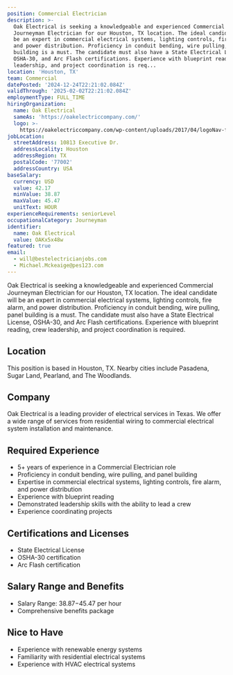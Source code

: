 ```yaml
---
position: Commercial Electrician
description: >-
  Oak Electrical is seeking a knowledgeable and experienced Commercial
  Journeyman Electrician for our Houston, TX location. The ideal candidate will
  be an expert in commercial electrical systems, lighting controls, fire alarm,
  and power distribution. Proficiency in conduit bending, wire pulling, panel
  building is a must. The candidate must also have a State Electrical License,
  OSHA-30, and Arc Flash certifications. Experience with blueprint reading, crew
  leadership, and project coordination is req...
location: 'Houston, TX'
team: Commercial
datePosted: '2024-12-24T22:21:02.084Z'
validThrough: '2025-02-02T22:21:02.084Z'
employmentType: FULL_TIME
hiringOrganization:
  name: Oak Electrical
  sameAs: 'https://oakelectriccompany.com/'
  logo: >-
    https://oakelectriccompany.com/wp-content/uploads/2017/04/logoNav-for-web.png
jobLocation:
  streetAddress: 10813 Executive Dr.
  addressLocality: Houston
  addressRegion: TX
  postalCode: '77002'
  addressCountry: USA
baseSalary:
  currency: USD
  value: 42.17
  minValue: 38.87
  maxValue: 45.47
  unitText: HOUR
experienceRequirements: seniorLevel
occupationalCategory: Journeyman
identifier:
  name: Oak Electrical
  value: OAKx5x48w
featured: true
email:
  - will@bestelectricianjobs.com
  - Michael.Mckeaige@pes123.com
---
```




Oak Electrical is seeking a knowledgeable and experienced Commercial Journeyman Electrician for our Houston, TX location. The ideal candidate will be an expert in commercial electrical systems, lighting controls, fire alarm, and power distribution. Proficiency in conduit bending, wire pulling, panel building is a must. The candidate must also have a State Electrical License, OSHA-30, and Arc Flash certifications. Experience with blueprint reading, crew leadership, and project coordination is required.

## Location 

This position is based in Houston, TX. Nearby cities include Pasadena, Sugar Land, Pearland, and The Woodlands.

## Company 

Oak Electrical is a leading provider of electrical services in Texas. We offer a wide range of services from residential wiring to commercial electrical system installation and maintenance. 

## Required Experience 

- 5+ years of experience in a Commercial Electrician role
- Proficiency in conduit bending, wire pulling, and panel building
- Expertise in commercial electrical systems, lighting controls, fire alarm, and power distribution
- Experience with blueprint reading
- Demonstrated leadership skills with the ability to lead a crew
- Experience coordinating projects

## Certifications and Licenses 

- State Electrical License
- OSHA-30 certification
- Arc Flash certification

## Salary Range and Benefits

- Salary Range: $38.87-$45.47 per hour
- Comprehensive benefits package

## Nice to Have

- Experience with renewable energy systems
- Familiarity with residential electrical systems
- Experience with HVAC electrical systems